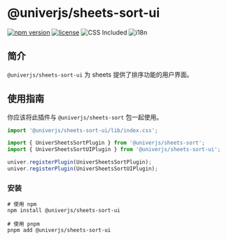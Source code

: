 # @univerjs/sheets-sort-ui

[![npm version](https://img.shields.io/npm/v/@univerjs/sheets-sort-ui)](https://npmjs.org/packages/@univerjs/sheets-sort-ui)
[![license](https://img.shields.io/npm/l/@univerjs/sheets-sort-ui)](https://img.shields.io/npm/l/@univerjs/sheets-sort-ui)
![CSS Included](https://img.shields.io/badge/CSS_Included-blue?logo=CSS3)
![i18n](https://img.shields.io/badge/zh--CN%20%7C%20en--US-cornflowerblue?label=i18n)

## 简介

`@univerjs/sheets-sort-ui` 为 sheets 提供了排序功能的用户界面。

## 使用指南

你应该将此插件与 `@univerjs/sheets-sort` 包一起使用。

```ts
import '@univerjs/sheets-sort-ui/lib/index.css';

import { UniverSheetsSortPlugin } from '@univerjs/sheets-sort';
import { UniverSheetsSortUIPlugin } from '@univerjs/sheets-sort-ui';

univer.registerPlugin(UniverSheetsSortPlugin);
univer.registerPlugin(UniverSheetsSortUIPlugin);
```

### 安装

```shell
# 使用 npm
npm install @univerjs/sheets-sort-ui

# 使用 pnpm
pnpm add @univerjs/sheets-sort-ui
```
